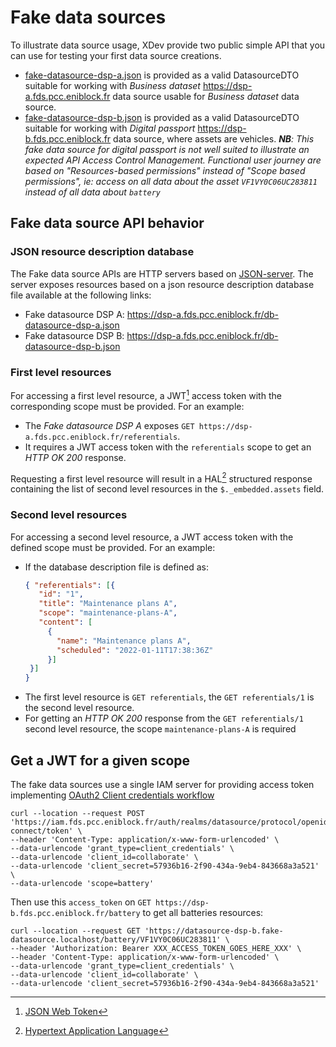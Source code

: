# Fake data sources

To illustrate data source usage, XDev provide two public simple API that you can use for testing
your first data source creations.

* [fake-datasource-dsp-a.json](../postman/data/datasource/fake-datasource-dsp-a.json) is provided as
  a valid DatasourceDTO suitable for working with _Business
  dataset_ https://dsp-a.fds.pcc.eniblock.fr data source usable for _Business dataset_ data source.
* [fake-datasource-dsp-b.json](../postman/data/datasource/fake-datasource-dsp-b.json) is provided as
  a valid DatasourceDTO suitable for working with _Digital
  passport_ https://dsp-b.fds.pcc.eniblock.fr data source, where assets are vehicles.
  _**NB**: This fake data source for digital passport is not well suited to illustrate an expected
  API Access Control Management. Functional user journey are based on "Resources-based permissions"
  instead of "Scope based permissions", ie: access on all data about the asset `VF1VY0C06UC283811`
  instead of all data about `battery`_

## Fake data source API behavior

### JSON resource description database

The Fake data source APIs are HTTP servers based
on [JSON-server](https://github.com/typicode/json-server). The server exposes resources based on a
json resource description database file available at the following links:

* Fake datasource DSP A: https://dsp-a.fds.pcc.eniblock.fr/db-datasource-dsp-a.json
* Fake datasource DSP B: https://dsp-a.fds.pcc.eniblock.fr/db-datasource-dsp-b.json

### First level resources

For accessing a first level resource, a JWT[^1] access token with the corresponding scope must be
provided. For an example:

* The _Fake datasource DSP A_
  exposes `GET https://dsp-a.fds.pcc.eniblock.fr/referentials`.
* It requires a JWT access token with the `referentials` scope to get an _HTTP OK 200_
  response.

Requesting a first level resource will result in a HAL[^2] structured response containing the list
of second level resources in the `$._embedded.assets` field.

[^1]: [JSON Web Token](https://jwt.io/)

[^2]: [Hypertext Application Language](https://datasource-dsp-a.fake-datasource.localhost/referentials)

### Second level resources

For accessing a second level resource, a JWT access token with the defined scope must be provided.
For an example:

* If the database description file is defined as:
   ```json
  { "referentials": [{
      "id": "1",
      "title": "Maintenance plans A",
      "scope": "maintenance-plans-A",
      "content": [
        {
          "name": "Maintenance plans A",
          "scheduled": "2022-01-11T17:38:36Z"
        }]
    }]
  }
  ```
* The first level resource is `GET referentials`, the `GET referentials/1` is the second level
  resource.
* For getting an _HTTP OK 200_ response from the `GET referentials/1` second level resource, the
  scope `maintenance-plans-A` is required

## Get a JWT for a given scope

The fake data sources use a single IAM server for providing access token
implementing [OAuth2 Client credentials workflow](https://www.oauth.com/oauth2-servers/access-tokens/client-credentials/)

```shell
curl --location --request POST 'https://iam.fds.pcc.eniblock.fr/auth/realms/datasource/protocol/openid-connect/token' \
--header 'Content-Type: application/x-www-form-urlencoded' \
--data-urlencode 'grant_type=client_credentials' \
--data-urlencode 'client_id=collaborate' \
--data-urlencode 'client_secret=57936b16-2f90-434a-9eb4-843668a3a521' \
--data-urlencode 'scope=battery' 
```

Then use this `access_token` on `GET https://dsp-b.fds.pcc.eniblock.fr/battery` to get all batteries
resources:

```
curl --location --request GET 'https://datasource-dsp-b.fake-datasource.localhost/battery/VF1VY0C06UC283811' \
--header 'Authorization: Bearer XXX_ACCESS_TOKEN_GOES_HERE_XXX' \
--header 'Content-Type: application/x-www-form-urlencoded' \
--data-urlencode 'grant_type=client_credentials' \
--data-urlencode 'client_id=collaborate' \
--data-urlencode 'client_secret=57936b16-2f90-434a-9eb4-843668a3a521'
```
